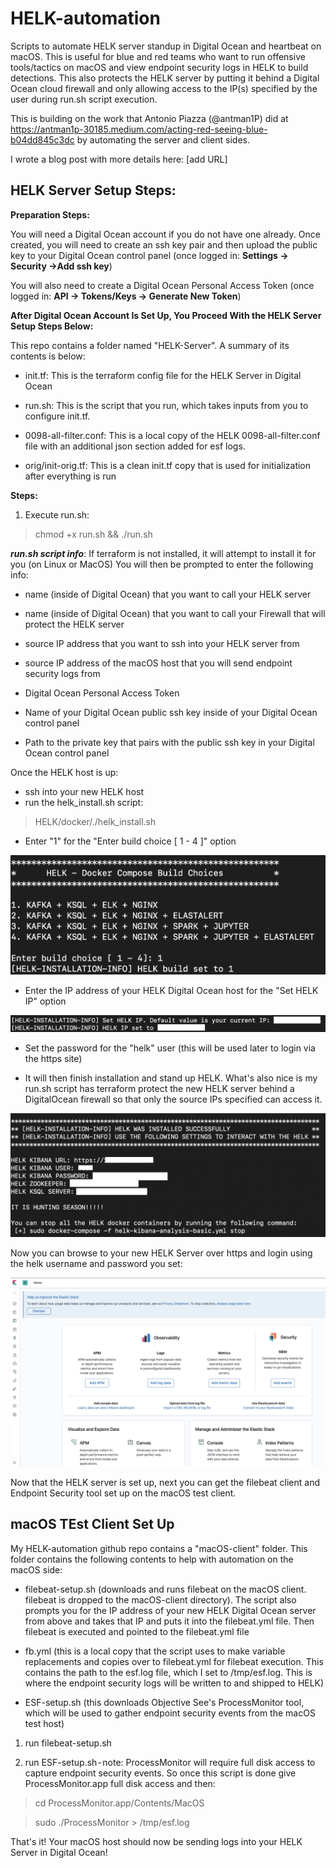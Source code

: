 # HELK-automation
Scripts to automate HELK server standup in Digital Ocean and heartbeat on macOS. This is useful for blue and red teams who want to run offensive tools/tactics on macOS and view endpoint security logs in HELK to build detections. This also protects the HELK server by putting it behind a Digital Ocean cloud firewall and only allowing access to the IP(s) specified by the user during run.sh script execution.

This is building on the work that Antonio Piazza (@antman1P) did at https://antman1p-30185.medium.com/acting-red-seeing-blue-b04dd845c3dc by automating the server and client sides.

I wrote a blog post with more details here: [add URL]


## HELK Server Setup Steps:
**Preparation Steps:**

You will need a Digital Ocean account if you do not have one already. Once created, you will need to create an ssh key pair and then upload the public key to your Digital Ocean control panel (once logged in: **Settings → Security →Add ssh key**)

You will also need to create a Digital Ocean Personal Access Token (once logged in: **API → Tokens/Keys → Generate New Token**)

**After Digital Ocean Account Is Set Up, You Proceed With the HELK Server Setup Steps Below:**

This repo contains a folder named "HELK-Server". A summary of its contents is below:

- init.tf: This is the terraform config file for the HELK Server in Digital Ocean

- run.sh: This is the script that you run, which takes inputs from you to configure init.tf.

- 0098-all-filter.conf: This is a local copy of the HELK 0098-all-filter.conf file with an additional json section added for esf logs.

- orig/init-orig.tf: This is a clean init.tf copy that is used for initialization after everything is run

**Steps:**
1. Execute run.sh:

> chmod +x run.sh && ./run.sh

***run.sh script info***:
If terraform is not installed, it will attempt to install it for you (on Linux or MacOS)
You will then be prompted to enter the following info:

- name (inside of Digital Ocean) that you want to call your HELK server

- name (inside of Digital Ocean) that you want to call your Firewall that will protect the HELK server

- source IP address that you want to ssh into your HELK server from

- source IP address of the macOS host that you will send endpoint security logs from

- Digital Ocean Personal Access Token

- Name of your Digital Ocean public ssh key inside of your Digital Ocean control panel

- Path to the private key that pairs with the public ssh key in your Digital Ocean control panel

Once the HELK host is up:

- ssh into your new HELK host 
- run the helk_install.sh script:

> HELK/docker/./helk_install.sh

- Enter "1" for the "Enter build choice [ 1 - 4 ]" option

![Image](pic1.png)

- Enter the IP address of your HELK Digital Ocean host for the "Set HELK IP" option

![Image](pic2.png)

- Set the password for the "helk" user (this will be used later to login via the https site)

- It will then finish installation and stand up HELK. What's also nice is my run.sh script has terraform protect the new HELK server behind a DigitalOcean firewall so that only the source IPs specified can access it.

![Image](pic3.png)

Now you can browse to your new HELK Server over https and login using the helk username and password you set:

![Image](pic4.png)

Now that the HELK server is set up, next you can get the filebeat client and Endpoint Security tool set up on the macOS test client.

## macOS TEst Client Set Up

My HELK-automation github repo contains a "macOS-client" folder. This folder contains the following contents to help with automation on the macOS side:

- filebeat-setup.sh (downloads and runs filebeat on the macOS client. filebeat is dropped to the macOS-client directory). The script also prompts you for the IP address of your new HELK Digital Ocean server from above and takes that IP and puts it into the filebeat.yml file. Then filebeat is executed and pointed to the filebeat.yml file

- fb.yml (this is a local copy that the script uses to make variable replacements and copies over to filebeat.yml for filebeat execution. This contains the path to the esf.log file, which I set to /tmp/esf.log. This is where the endpoint security logs will be written to and shipped to HELK)

- ESF-setup.sh (this downloads Objective See's ProcessMonitor tool, which will be used to gather endpoint security events from the macOS test host)

1. run filebeat-setup.sh

2. run ESF-setup.sh - note: ProcessMonitor will require full disk access to capture endpoint security events. So once this script is done give ProcessMonitor.app full disk access and then:

> cd ProcessMonitor.app/Contents/MacOS

> sudo ./ProcessMonitor > /tmp/esf.log

That's it! Your macOS host should now be sending logs into your HELK Server in Digital Ocean!
